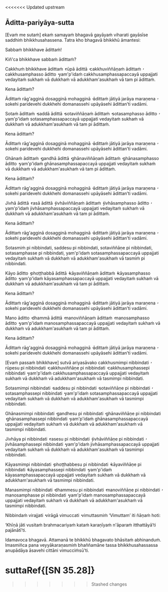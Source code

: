 <<<<<<< Updated upstream
## Āditta-pariyāya-sutta<a id="aditta-pariyaya"></a>

[Evaṁ me sutaṁ] ekaṁ samayaṁ bhagavā gayāyaṁ viharati gayāsīse saddhiṁ bhikkhusahassena. Tatra kho bhagavā bhikkhū āmantesi:

Sabbaṁ bhikkhave ādittaṁ!

Kiñ'ca bhikkhave sabbaṁ ādittaṁ?

Cakkhuṁ bhikkhave ādittaṁ  ̓  rūpā ādittā  ̓  cakkhuviññāṇaṁ ādittaṁ  ̓  cakkhusamphasso āditto  ̓  yam'p'idaṁ cakkhusamphassapaccayā uppajjati vedayitaṁ sukhaṁ vā dukkhaṁ vā adukkham'asukhaṁ vā tam pi ādittaṁ.

Kena ādittaṁ?

Ādittaṁ rāg'agginā dosagginā mohagginā  ̓  ādittaṁ jātiyā jarāya maraṇena  ̓  sokehi paridevehi dukkhehi domanassehi upāyāsehi ādittan’ti vadāmi.

Sotaṁ ādittaṁ  ̓  saddā ādittā  ̓  sotaviññāṇaṁ ādittaṁ  ̓  sotasamphasso āditto  ̓  yam'p'idaṁ sotasamphassapaccayā uppajjati vedayitaṁ sukhaṁ vā dukkhaṁ vā adukkham'asukhaṁ vā tam pi ādittaṁ.

Kena ādittaṁ?

Ādittaṁ rāg'agginā dosagginā mohagginā  ̓  ādittaṁ jātiyā jarāya maraṇena  ̓  sokehi paridevehi dukkhehi domanassehi upāyāsehi ādittan’ti vadāmi.

Ghānaṁ ādittaṁ  ̓  gandhā ādittā  ̓  ghānaviññāṇaṁ ādittaṁ  ̓  ghānasamphasso āditto  ̓  yam'p'idaṁ ghānasamphassapaccayā uppajjati vedayitaṁ sukhaṁ vā dukkhaṁ vā adukkham'asukhaṁ vā tam pi ādittaṁ.

Kena ādittaṁ?

Ādittaṁ rāg'agginā dosagginā mohagginā  ̓  ādittaṁ jātiyā jarāya maraṇena  ̓  sokehi paridevehi dukkhehi domanassehi upāyāsehi ādittan’ti vadāmi.

Jivhā ādittā  ̓  rasā ādittā  ̓  jivhāviññāṇaṁ ādittaṁ  ̓  jivhāsamphasso āditto  ̓  yam'p'idaṁ jivhāsamphassapaccayā uppajjati vedayitaṁ sukhaṁ vā dukkhaṁ vā adukkham'asukhaṁ vā tam pi ādittaṁ.

Kena ādittaṁ?

Ādittaṁ rāg'agginā dosagginā mohagginā  ̓  ādittaṁ jātiyā jarāya maraṇena  ̓  sokehi paridevehi dukkhehi domanassehi upāyāsehi ādittan’ti vadāmi.

Sotasmiṁ pi nibbindati, saddesu pi nibbindati, sotaviññāṇe pi
nibbindati, sotasamphasse pi nibbindati, yam'p'idaṁ sotasamphassapaccayā
uppajjati vedayitaṁ sukhaṁ vā dukkhaṁ vā adukkham'asukhaṁ vā tasmiṁ pi
nibbindati.

Kāyo āditto  ̓  phoṭṭhabbā ādittā  ̓  kāyaviññāṇaṁ ādittaṁ  ̓  kāyasamphasso āditto  ̓  yam'p'idaṁ kāyasamphassapaccayā uppajjati vedayitaṁ sukhaṁ vā dukkhaṁ vā adukkham'asukhaṁ vā tam pi ādittaṁ.

Kena ādittaṁ?

Ādittaṁ rāg'agginā dosagginā mohagginā  ̓  ādittaṁ jātiyā jarāya maraṇena  ̓  sokehi paridevehi dukkhehi domanassehi upāyāsehi ādittan’ti vadāmi.

Mano āditto  ̓  dhammā ādittā  ̓  manoviññāṇaṁ ādittaṁ  ̓  manosamphasso āditto  ̓  yam'p'idaṁ manosamphassapaccayā uppajjati vedayitaṁ sukhaṁ vā dukkhaṁ vā adukkham'asukhaṁ vā tam pi ādittaṁ.

Kena ādittaṁ?

Ādittaṁ rāg'agginā dosagginā mohagginā  ̓  ādittaṁ jātiyā jarāya maraṇena  ̓  sokehi paridevehi dukkhehi domanassehi upāyāsehi ādittan’ti vadāmi.

[Evaṁ passaṁ bhikkhave] sutvā ariyasāvako cakkhusmimpi nibbindati  ̓  rūpesu pi nibbindati  ̓  cakkhuviññāṇe pi nibbindati  ̓  cakkhusamphassepi nibbindati  ̓  yam'p'idaṁ cakkhusamphassapaccayā uppajjati vedayitaṁ sukhaṁ vā dukkhaṁ vā adukkham'asukhaṁ vā tasmimpi nibbindati.

Sotasmimpi nibbindati  ̓  saddesu pi nibbindati  ̓  sotaviññāṇe pi nibbindati  ̓  sotasamphassepi nibbindati  ̓  yam'p'idaṁ sotasamphassapaccayā uppajjati vedayitaṁ sukhaṁ vā dukkhaṁ vā adukkham'asukhaṁ vā tasmimpi nibbindati.

Ghānasmimpi nibbindati  ̓  gandhesu pi nibbindati  ̓  ghānaviññāṇe pi nibbindati  ̓  ghānasamphassepi nibbindati  ̓  yam'p'idaṁ ghānasamphassapaccayā uppajjati vedayitaṁ sukhaṁ vā dukkhaṁ vā adukkham'asukhaṁ vā tasmimpi nibbindati.

Jivhāya pi nibbindati  ̓  rasesu pi nibbindati  ̓  jivhāviññāṇe pi nibbindati  ̓  jivhāsamphassepi nibbindati  ̓  yam'p'idaṁ jivhāsamphassapaccayā uppajjati vedayitaṁ sukhaṁ vā dukkhaṁ vā adukkham'asukhaṁ vā tasmimpi nibbindati.

Kāyasmimpi nibbindati  ̓  phoṭṭhabbesu pi nibbindati  ̓  kāyaviññāṇe pi nibbindati  ̓  kāyasamphassepi nibbindati  ̓  yam'p'idaṁ kāyasamphassapaccayā uppajjati vedayitaṁ sukhaṁ vā dukkhaṁ vā adukkham'asukhaṁ vā tasmimpi nibbindati.

Manasmimpi nibbindati  ̓  dhammesu pi nibbindati  ̓  manoviññāṇe pi nibbindati  ̓  manosamphasse pi nibbindati  ̓  yam'p'idaṁ manosamphassapaccayā uppajjati vedayitaṁ sukhaṁ vā dukkhaṁ vā adukkham'asukhaṁ vā tasmimpi nibbindati.

Nibbindaṁ virajjati  ̓  virāgā vimuccati  ̓  vimuttasmiṁ ‘Vimuttam’ iti ñāṇaṁ hoti:

‘Khīṇā jāti vusitaṁ brahmacariyaṁ kataṁ karaṇīyaṁ n'āparaṁ itthattāyā’ti pajānātī’ti.

Idamavoca bhagavā. Attamanā te bhikkhū bhagavato bhāsitaṁ abhinanduṁ. Imasmiñca pana veyyākaraṇasmiṁ bhaññamāne tassa bhikkhusahassassa anupādāya āsavehi cittāni vimucciṁsū’ti.

suttaRef{[SN 35.28]}
=======
>>>>>>> Stashed changes
